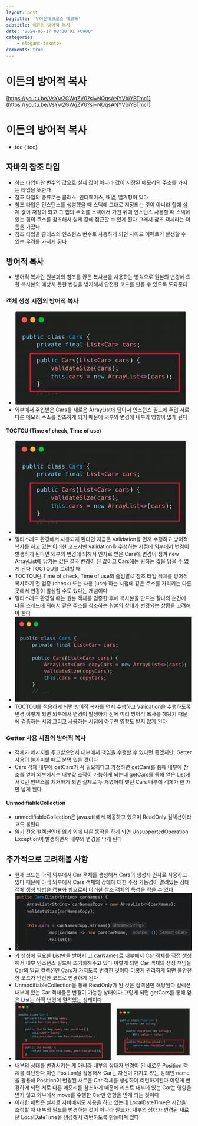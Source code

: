 ```yaml
---
layout: post
bigtitle: '우아한테크코스 테코톡'
subtitle: 이든의 방어적 복사
date: '2024-06-17 00:00:01 +0900'
categories:
    - elegant-tekotok
comments: true
---
```


# 이든의 방어적 복사
[https://youtu.be/VsYw2GWgZV0?si=NQqsANYVbiYBTmc1](https://youtu.be/VsYw2GWgZV0?si=NQqsANYVbiYBTmc1)

# 이든의 방어적 복사
* toc
{:toc}

## 자바의 참조 타입
+ 참조 타입이란 변수의 값으로 실제 값이 아니라 값이 저장된 메모리의 주소를 가지는 타입을 뜻한다
+ 참조 타입의 종류로는 클래스, 인터페이스, 배열, 열거형이 있다
+ 참조 타입은 인스턴스를 생성했을 때 스택에 그대로 저장되는 것이 아니라 힙에 실제 값이 저장이 되고 그 힙의 주소를 스택에서 가진 뒤에 인스턴스 사용할 때 스택에 있는 힙의 주소를 참조해서 실제 값에 접근할 수 있게 된다 그래서 참조 객체라는 이름을 가졌다
+ 참조 타입을 클래스의 인스턴스 변수로 사용하게 되면 사이드 이펙트가 발생할 수 있는 우려를 가지게 된다 

## 방어적 복사
+ 방어적 복사란 원본과의 참조를 끊은 복사본을 사용하는 방식으로 원본의 변경에 의한 복사본의 예상치 못한 변경을 방지해서 안전한 코드를 만들 수 있도록 도와준다

### 객체 생성 시점의 방어적 복사
+ ![EDEN-DefensiveRadiation.png](../../../assets/img/elegant-tekotok/EDEN-DefensiveRadiation.png)
+ 외부에서 주입받은 Cars를 새로운 ArrayList에 담아서 인스턴스 필드에 주입 서로 다른 메모리 주소를 참조하게 되기 때문에 외부의 변경에 내부의 영향이 없게 된다 

#### TOCTOU (Time of check, Time of use)
+ ![EDEN-DefensiveRadiation.png](../../../assets/img/elegant-tekotok/EDEN-DefensiveRadiation.png)
+ 멀티스레드 환경에서 사용되게 된다면 지금은 Validation을 먼저 수행하고 방어적 복사를 하고 있는 이러한 코드지만 validation을 수행하는 시점에 외부에서 변경이 발생하게 된다면 외부의 변경에 의해서 인자로 받은 Cars에
  변경이 생겨 new ArrayList에 담기는 값은 결국 변경이 된 값이고 Cars에는 원하는 값을 담을 수 없게 된다 TOCTOU를 고려할 때
+ TOCTOU란 Time of check, Time of use의 줄임말로 참조 타입 객체를 방어적 복사하기 전 검증 (check) 또는 사용 (use) 하는 시점에 같은 주소를 가리키는 다른 곳에서 변경이 발생할 수도 있다는 개념이다
+ 멀티스레드 환경일 때는 원본 객체를 검증한 후에 복사본을 만드는 찰나의 순간에 다른 스레드에 의해서 같은 주소를 참조하는 원본의 상태가 변경되는 상황을 고려해야 한다 
+ ![EDEN-DefensiveRadiation_1.png](../../../assets/img/elegant-tekotok/EDEN-DefensiveRadiation_1.png)
+ TOCTOU를 적용하게 되면 방어적 복사를 먼저 수행하고 Validation을 수행하도록 변경 이렇게 되면 외부에서 변경이 발생하기 전에 미리 방어적 복사를 해놨기 때문에 검증하는 시점
  그리고 사용하는 시점에 아무런 영향도 받지 않게 된다

### Getter 사용 시점의 방어적 복사
+ 객체가 메시지를 주고받으면서 내부에서 책임을 수행할 수 있다면 좋겠지만, Getter 사용이 불가피할 때도 분명 있을 것이다
+ Cars 객체 내부에 getCars가 꼭 필요하다고 가정하면 getCars를 통해 내부에 참조를 얻어 외부에서는 내부값 조작이 가능하게 되는데  getCars를 통해 얻은 List에서 0번 인덱스를 제거하게 되면 실제로 두 개였어야 했던 Cars 내부에 객체가 한 개만 남게 된다

#### UnmodifiableCollection
+ unmodifiableCollection은 java.util에서 제공하고 있으며 ReadOnly 컬렉션이라고도 불린다
+ 읽기 전용 컬렉션인데 읽기 외에 다른 동작을 하게 되면 UnsupportedOperation Exception이 발생하면서 내부의 변경을 막게 된다

## 추가적으로 고려해볼 사항
+ 현재 코드는 아직 외부에서 Car 객체를 생성해서 Cars의 생성자 인자로 사용하고 있다 때문에 아직 외부에서 Cars 객체의 상태에 대한 수정 가능성이 열려있는 상태 객체 생성 방법을 캡슐화 함으로써 이러한 참조 객체의 특성을 막을 수 있다 
+ ![EDEN-DefensiveRadiation_2.png](../../../assets/img/elegant-tekotok/EDEN-DefensiveRadiation_2.png)
+ 카 생성에 필요한 List만을 받아서 그 carNames로 내부에서 Car 객체를 직접 생성해서 내부 인스턴스 필드에 초기화해주고 있다 이렇게 되면 Car 객체의 생성 책임을
  Car의 일급 컬렉션인 Cars가 가지도록 변경한 것이다 이렇게 관리하게 되면 불안전한 코드가 안전한 코드로 변경하게 된다 
+ UnmodifiableCollection을 통해 ReadOnly가 된 것은 컬렉션만 해당된다 컬렉션 내부에 있는 Car 객체들은 변경이 가능한 상태이다 그렇게 되면 getCars를 통해 얻은 List는 아직 변경에 열려있는 상태이다 
+ ![EDEN-DefensiveRadiation_3.png](../../../assets/img/elegant-tekotok/EDEN-DefensiveRadiation_3.png)
+ 내부의 상태를 변경시키는 게 아니라 내부의 상태가 변경이 된 새로운 Position 객체를 리턴한다 이런 Position을 활용해서 Car는 자신이 가지고 있는 상태인 name을 활용해 Position이 변경된 새로운 Car 객체를 생성하여 리턴하게된다
  이렇게 변경하게 되면 서로 다른 메모리를 참조하기 때문에 리스트 내부에 있는 Car는 영향을 받지 않고 외부에서 move를 수행한 Car만 영향을 받게 되는 것이다
+ 이러한 패턴은 실제로 자바에서도 사용을 하고 있는데 LocalDateTime은 시간을 조정할 때 내부의 필드를 변경하는 것이 아니라 필드가, 내부의 상태가 변경된 새로운 LocalDateTime을 생성해서 리턴하도록 만들어져 있다

